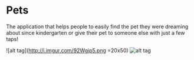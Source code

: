 Pets
===
The application that helps people to easily find the pet they were dreaming about since kindergarten or give their pet to someone else with just a few taps!

![alt tag](http://i.imgur.com/92Wgjp5.png =20x50) ![alt tag](http://i.imgur.com/Sz7g9Bh.png)
